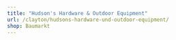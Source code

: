 ```yaml
---
title: "Hudson's Hardware & Outdoor Equipment"
url: /clayton/hudsons-hardware-und-outdoor-equipment/
shop: Baumarkt
---
```

